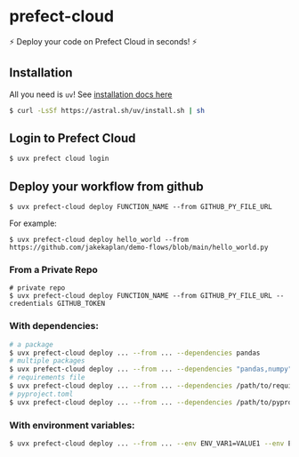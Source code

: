 # prefect-cloud

:zap: Deploy your code on Prefect Cloud in seconds! :zap:

## Installation
All you need is `uv`! See [installation docs here](https://docs.astral.sh/uv/getting-started/installation/)
```bash
$ curl -LsSf https://astral.sh/uv/install.sh | sh
```

## Login to Prefect Cloud
```bash
$ uvx prefect cloud login
```

## Deploy your workflow from github

```shell
$ uvx prefect-cloud deploy FUNCTION_NAME --from GITHUB_PY_FILE_URL
```
For example:
```shell
$ uvx prefect-cloud deploy hello_world --from https://github.com/jakekaplan/demo-flows/blob/main/hello_world.py
```
### From a Private Repo
```shell
# private repo
$ uvx prefect-cloud deploy FUNCTION_NAME --from GITHUB_PY_FILE_URL --credentials GITHUB_TOKEN
```

### With dependencies:
```bash
# a package
$ uvx prefect-cloud deploy ... --from ... --dependencies pandas
# multiple packages
$ uvx prefect-cloud deploy ... --from ... --dependencies "pandas,numpy"
# requirements file
$ uvx prefect-cloud deploy ... --from ... --dependencies /path/to/requirements.txt
# pyproject.toml
$ uvx prefect-cloud deploy ... --from ... --dependencies /path/to/pyproject.toml
```

### With environment variables:
```bash
$ uvx prefect-cloud deploy ... --from ... --env ENV_VAR1=VALUE1 --env ENV_VAR2=VALUE2
```
